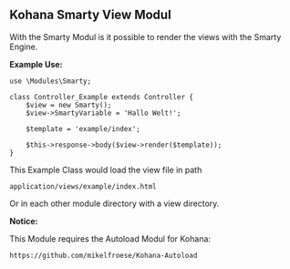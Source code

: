 ## Kohana Smarty View Modul


With the Smarty Modul is it possible to render the views with the Smarty Engine.

**Example Use:**

	
	use \Modules\Smarty;

	class Controller_Example extends Controller {
		$view = new Smarty();
		$view->SmartyVariable = 'Hallo Welt!';
	
		$template = 'example/index';
	
		$this->response->body($view->render($template));
	}
	
This Example Class would load the view file in path

	application/views/example/index.html
	
Or in each other module directory with a view directory.

**Notice:**

This Module requires the Autoload Modul for Kohana:

	https://github.com/mikelfroese/Kohana-Autoload


